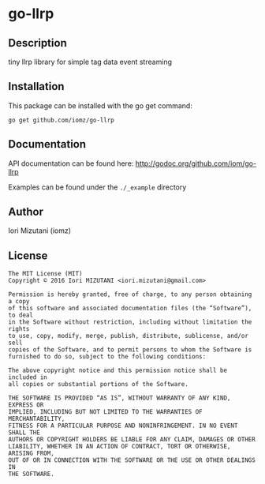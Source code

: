 go-llrp
==========

Description
-----------

tiny llrp library for simple tag data event streaming

Installation
------------

This package can be installed with the go get command:

    go get github.com/iomz/go-llrp

Documentation
-------------

API documentation can be found here: http://godoc.org/github.com/iom/go-llrp

Examples can be found under the `./_example` directory

Author
------

Iori Mizutani (iomz)

License
-------

```
The MIT License (MIT)
Copyright © 2016 Iori MIZUTANI <iori.mizutani@gmail.com>

Permission is hereby granted, free of charge, to any person obtaining a copy
of this software and associated documentation files (the “Software”), to deal
in the Software without restriction, including without limitation the rights
to use, copy, modify, merge, publish, distribute, sublicense, and/or sell
copies of the Software, and to permit persons to whom the Software is
furnished to do so, subject to the following conditions:

The above copyright notice and this permission notice shall be included in
all copies or substantial portions of the Software.

THE SOFTWARE IS PROVIDED “AS IS”, WITHOUT WARRANTY OF ANY KIND, EXPRESS OR
IMPLIED, INCLUDING BUT NOT LIMITED TO THE WARRANTIES OF MERCHANTABILITY,
FITNESS FOR A PARTICULAR PURPOSE AND NONINFRINGEMENT. IN NO EVENT SHALL THE
AUTHORS OR COPYRIGHT HOLDERS BE LIABLE FOR ANY CLAIM, DAMAGES OR OTHER
LIABILITY, WHETHER IN AN ACTION OF CONTRACT, TORT OR OTHERWISE, ARISING FROM,
OUT OF OR IN CONNECTION WITH THE SOFTWARE OR THE USE OR OTHER DEALINGS IN
THE SOFTWARE.
```
